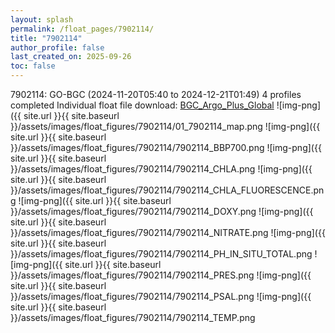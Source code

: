 ```yaml
---
layout: splash
permalink: /float_pages/7902114/
title: "7902114"
author_profile: false
last_created_on: 2025-09-26
toc: false
---
```

 
7902114: GO-BGC (2024-11-20T05:40 to 2024-12-21T01:49)
4 profiles completed
Individual float file download: [BGC_Argo_Plus_Global](https://ftp.soest.hawaii.edu/bgc_argo_plus/Individual_Floats/outliers_removed/7902114_Sprof_processed.nc)
![img-png]({{ site.url }}{{ site.baseurl }}/assets/images/float_figures/7902114/01_7902114_map.png
![img-png]({{ site.url }}{{ site.baseurl }}/assets/images/float_figures/7902114/7902114_BBP700.png
![img-png]({{ site.url }}{{ site.baseurl }}/assets/images/float_figures/7902114/7902114_CHLA.png
![img-png]({{ site.url }}{{ site.baseurl }}/assets/images/float_figures/7902114/7902114_CHLA_FLUORESCENCE.png
![img-png]({{ site.url }}{{ site.baseurl }}/assets/images/float_figures/7902114/7902114_DOXY.png
![img-png]({{ site.url }}{{ site.baseurl }}/assets/images/float_figures/7902114/7902114_NITRATE.png
![img-png]({{ site.url }}{{ site.baseurl }}/assets/images/float_figures/7902114/7902114_PH_IN_SITU_TOTAL.png
![img-png]({{ site.url }}{{ site.baseurl }}/assets/images/float_figures/7902114/7902114_PRES.png
![img-png]({{ site.url }}{{ site.baseurl }}/assets/images/float_figures/7902114/7902114_PSAL.png
![img-png]({{ site.url }}{{ site.baseurl }}/assets/images/float_figures/7902114/7902114_TEMP.png
